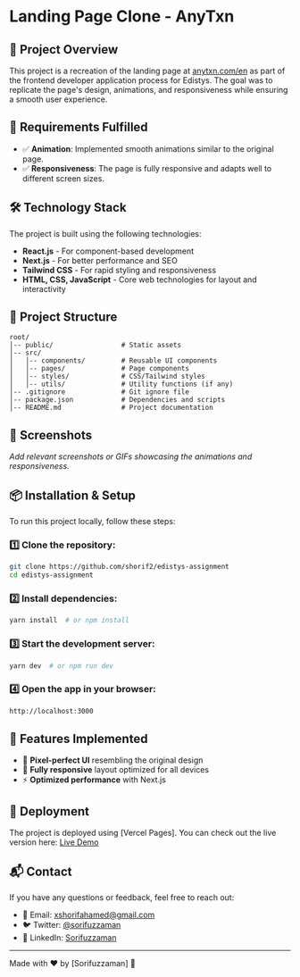 # Landing Page Clone - AnyTxn

## 🚀 Project Overview

This project is a recreation of the landing page at [anytxn.com/en](https://anytxn.com/en) as part of the frontend developer application process for Edistys. The goal was to replicate the page's design, animations, and responsiveness while ensuring a smooth user experience.

## 📌 Requirements Fulfilled

- ✅ **Animation**: Implemented smooth animations similar to the original page.
- ✅ **Responsiveness**: The page is fully responsive and adapts well to different screen sizes.

## 🛠️ Technology Stack

The project is built using the following technologies:

- **React.js** - For component-based development
- **Next.js** - For better performance and SEO
- **Tailwind CSS** - For rapid styling and responsiveness
- **HTML, CSS, JavaScript** - Core web technologies for layout and interactivity

## 📂 Project Structure

```
root/
│-- public/                 # Static assets
│-- src/
│   │-- components/         # Reusable UI components
│   │-- pages/              # Page components
│   │-- styles/             # CSS/Tailwind styles
│   │-- utils/              # Utility functions (if any)
│-- .gitignore              # Git ignore file
│-- package.json            # Dependencies and scripts
│-- README.md               # Project documentation
```

## 📸 Screenshots

_Add relevant screenshots or GIFs showcasing the animations and responsiveness._

## 📦 Installation & Setup

To run this project locally, follow these steps:

### 1️⃣ Clone the repository:

```sh
git clone https://github.com/shorif2/edistys-assignment
cd edistys-assignment
```

### 2️⃣ Install dependencies:

```sh
yarn install  # or npm install
```

### 3️⃣ Start the development server:

```sh
yarn dev  # or npm run dev
```

### 4️⃣ Open the app in your browser:

```sh
http://localhost:3000
```

## 🔧 Features Implemented

- 🎨 **Pixel-perfect UI** resembling the original design
- 📱 **Fully responsive** layout optimized for all devices
- ⚡ **Optimized performance** with Next.js

## 🚀 Deployment

The project is deployed using [Vercel Pages]. You can check out the live version here:
[Live Demo](https://edistys-assignment.vercel.app/)

## 📬 Contact

If you have any questions or feedback, feel free to reach out:

- 📧 Email: xshorifahamed@gmail.com
- 🐦 Twitter: [@sorifuzzaman](https://www.linkedin.com/in/sorifuzzaman/)
- 💼 LinkedIn: [Sorifuzzaman](https://www.linkedin.com/in/sorifuzzaman/)

---

Made with ❤️ by [Sorifuzzaman] 🚀
